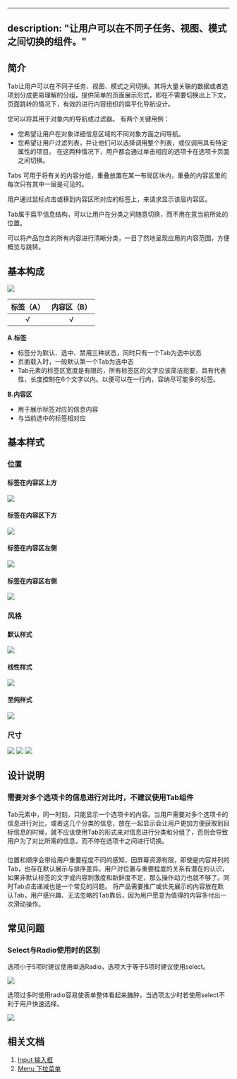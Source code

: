
---
description: "让用户可以在不同子任务、视图、模式之间切换的组件。"
---

<!--副标题具体写法见源代码模式-->

## 简介

Tab让用户可以在不同子任务、视图、模式之间切换。其将大量关联的数据或者选项划分成更易理解的分组，提供简单的页面展示形式，即在不需要切换出上下文，页面跳转的情况下，有效的进行内容组织的扁平化导航设计。





您可以将其用于对象内的导航或过滤器。
有两个关键用例：
- 您希望让用户在对象详细信息区域的不同对象方面之间导航。
- 您希望让用户过滤列表，并让他们可以选择调用整个列表，或仅调用具有特定属性的项目。
在这两种情况下，用户都会通过单击相应的选项卡在选项卡页面之间切换。

Tabs 可用于将有关的内容分组，重叠放置在某一布局区块内，重叠的内容区里的每次只有其中一层是可见的。

用户通过鼠标点击或移到内容区所对应的标签上，来请求显示该层内容区。

Tab属于扁平信息结构，可以让用户在分类之间随意切换，而不用在意当前所处的位置。




可以将产品包含的所有内容进行清晰分类，一目了然地呈现应用的内容范围，方便概览与跳转。
## 基本构成

![](../../../images/TAB/1.png)

| 标签（A） | 内容区（B） |
| :---------: | :-----------: |
|      √      |       √       |

**A.标签**

- 标签分为默认、选中、禁用三种状态，同时只有一个Tab为选中状态
- 页面载入时，一般默认第一个Tab为选中态
- Tab元素的标签区宽度是有限的，所有标签区的文字应该简洁扼要，具有代表性，长度控制在6个文字以内。以便可以在一行内，容纳尽可能多的标签。




**B.内容区**

- 用于展示标签对应的信息内容
- 与当前选中的标签相对应







## 基本样式

### 位置

#### 标签在内容区上方
![](../../../images/TAB/3.png)

#### 标签在内容区下方

![](../../../images/TAB/2.png)

#### 标签在内容区左侧
![](../../../images/TAB/5.png)

#### 标签在内容区右侧
![](../../../images/TAB/4.png)


### 风格
#### 默认样式
![](../../../images/TAB/3.png)
#### 线性样式
![](../../../images/TAB/7.png)
#### 至纯样式
![](../../../images/TAB/8.png)

### 尺寸

![](../../../images/TAB/3.png)
![](../../../images/TAB/9.png)
![](../../../images/TAB/10.png)



## 设计说明
### 需要对多个选项卡的信息进行对比时，不建议使用Tab组件
Tab元素中，同一时刻，只能显示一个选项卡的内容。当用户需要对多个选项卡的信息进行对比，或者这几个分类的信息，放在一起显示会让用户更加方便获取到目标信息的时候，就不应该使用Tab的形式来对信息进行分类和分组了，否则会导致用户为了对比所需的信息，而不停在选项卡之间进行切换。



### 
位置和顺序会带给用户重要程度不同的感知，因屏幕资源有限，即使是内容并列的Tab，也存在默认展示与排序差异。用户对位置与重要程度的关系有潜在的认识，如果非默认标签的文字或内容刺激度和新鲜度不足，那么操作动力也就不够了。同时Tab点击递减也是一个常见的问题。
将产品需要推广或优先展示的内容放在默认Tab，用户感兴趣、无法忽略的Tab靠后，因为用户愿意为值得的内容多付出一次滑动操作。




## 常见问题

### Select与Radio使用时的区别

<div class="u-md-flex-without-bg">
   <div class="u-md-mr24">
      <p><i class="u-md-suggested"></i>选项小于5项时建议使用单选Radio，选项大于等于5项时建议使用select。</p>
      <img src="../../../images/Select/problems_01.png"/>
   </div>
   <div>
      <p><i class="u-md-not-suggested"></i>选项过多时使用radio容易使表单整体看起来臃肿，当选项太少时若使用select不利于用户快速选择。</p>
      <img src="../../../images/Select/problems_02.png"/>
   </div>
</div>



## 相关文档

1. [Input 输入框](/component/Input/)
2. [Menu 下拉菜单](/component/Menu/)


